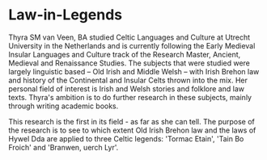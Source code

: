 # Law-in-Legends
Thyra SM van Veen, BA studied Celtic Languages and Culture at Utrecht University in the Netherlands and is currently following the Early Medieval Insular Languages and Culture track of the Research Master, Ancient, Medieval and Renaissance Studies. The subjects that were studied were largely linguistic based – Old Irish and Middle Welsh – with Irish Brehon law and history of the Continental and Insular Celts thrown into the mix. Her personal field of interest is Irish and Welsh stories and folklore and law texts. Thyra's ambition is to do further research in these subjects, mainly through writing academic books.
<p>
This research is the first in its field - as far as she can tell.
The purpose of the research is to see to which extent Old Irish Brehon law
and the laws of Hywel Dda are applied to three Celtic legends:
'Tormac Etain', 'Tain Bo Froich' and 'Branwen, uerch Lyr'.
</p>
